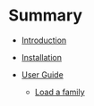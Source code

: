 # Summary

* [Introduction](README.md)

* [Installation](install.md)

* [User Guide](user-guide/README.md)
	* [Load a family](user-guide/loading.md)